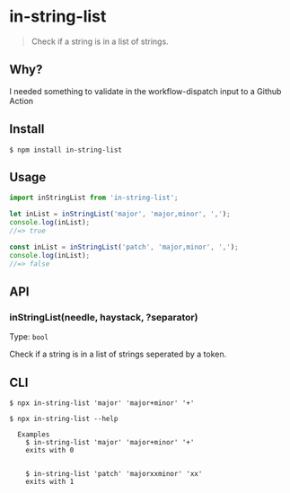 # in-string-list

> Check if a string is in a list of strings.

## Why?

I needed something to validate in the workflow-dispatch input to a Github Action

## Install

```
$ npm install in-string-list
```

## Usage

```js
import inStringList from 'in-string-list';

let inList = inStringList('major', 'major,minor', ',');
console.log(inList);
//=> true

const inList = inStringList('patch', 'major,minor', ',');
console.log(inList);
//=> false
```

## API

### inStringList(needle, haystack, ?separator)

Type: `bool`

Check if a string is in a list of strings seperated by a token.

## CLI

```
$ npx in-string-list 'major' 'major+minor' '+'
```

```
$ npx in-string-list --help

  Examples
    $ in-string-list 'major' 'major+minor' '+'
    exits with 0


    $ in-string-list 'patch' 'majorxxminor' 'xx'
    exits with 1
```

